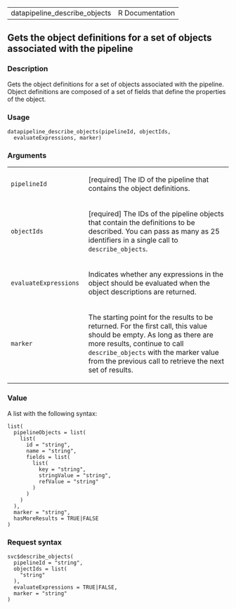 <table style="width: 100%;">
<tbody>
<tr class="odd">
<td>datapipeline_describe_objects</td>
<td style="text-align: right;">R Documentation</td>
</tr>
</tbody>
</table>

## Gets the object definitions for a set of objects associated with the pipeline

### Description

Gets the object definitions for a set of objects associated with the
pipeline. Object definitions are composed of a set of fields that define
the properties of the object.

### Usage

    datapipeline_describe_objects(pipelineId, objectIds,
      evaluateExpressions, marker)

### Arguments

<table>
<colgroup>
<col style="width: 35%" />
<col style="width: 65%" />
</colgroup>
<tbody>
<tr class="odd">
<td><code
id="datapipeline_describe_objects_:_pipelineId">pipelineId</code></td>
<td><p>[required] The ID of the pipeline that contains the object
definitions.</p></td>
</tr>
<tr class="even">
<td><code
id="datapipeline_describe_objects_:_objectIds">objectIds</code></td>
<td><p>[required] The IDs of the pipeline objects that contain the
definitions to be described. You can pass as many as 25 identifiers in a
single call to <code>describe_objects</code>.</p></td>
</tr>
<tr class="odd">
<td><code
id="datapipeline_describe_objects_:_evaluateExpressions">evaluateExpressions</code></td>
<td><p>Indicates whether any expressions in the object should be
evaluated when the object descriptions are returned.</p></td>
</tr>
<tr class="even">
<td><code id="datapipeline_describe_objects_:_marker">marker</code></td>
<td><p>The starting point for the results to be returned. For the first
call, this value should be empty. As long as there are more results,
continue to call <code>describe_objects</code> with the marker value
from the previous call to retrieve the next set of results.</p></td>
</tr>
</tbody>
</table>

### Value

A list with the following syntax:

    list(
      pipelineObjects = list(
        list(
          id = "string",
          name = "string",
          fields = list(
            list(
              key = "string",
              stringValue = "string",
              refValue = "string"
            )
          )
        )
      ),
      marker = "string",
      hasMoreResults = TRUE|FALSE
    )

### Request syntax

    svc$describe_objects(
      pipelineId = "string",
      objectIds = list(
        "string"
      ),
      evaluateExpressions = TRUE|FALSE,
      marker = "string"
    )
